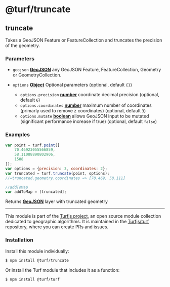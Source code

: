 # @turf/truncate

<!-- Generated by documentation.js. Update this documentation by updating the source code. -->

## truncate

Takes a GeoJSON Feature or FeatureCollection and truncates the precision of the geometry.

### Parameters

*   `geojson` **[GeoJSON][1]** any GeoJSON Feature, FeatureCollection, Geometry or GeometryCollection.
*   `options` **[Object][2]** Optional parameters (optional, default `{}`)

    *   `options.precision` **[number][3]** coordinate decimal precision (optional, default `6`)
    *   `options.coordinates` **[number][3]** maximum number of coordinates (primarly used to remove z coordinates) (optional, default `3`)
    *   `options.mutate` **[boolean][4]** allows GeoJSON input to be mutated (significant performance increase if true) (optional, default `false`)

### Examples

```javascript
var point = turf.point([
    70.46923055566859,
    58.11088890802906,
    1508
]);
var options = {precision: 3, coordinates: 2};
var truncated = turf.truncate(point, options);
//=truncated.geometry.coordinates => [70.469, 58.111]

//addToMap
var addToMap = [truncated];
```

Returns **[GeoJSON][1]** layer with truncated geometry

[1]: https://tools.ietf.org/html/rfc7946#section-3

[2]: https://developer.mozilla.org/docs/Web/JavaScript/Reference/Global_Objects/Object

[3]: https://developer.mozilla.org/docs/Web/JavaScript/Reference/Global_Objects/Number

[4]: https://developer.mozilla.org/docs/Web/JavaScript/Reference/Global_Objects/Boolean

<!-- This file is automatically generated. Please don't edit it directly:
if you find an error, edit the source file (likely index.js), and re-run
./scripts/generate-readmes in the turf project. -->

---

This module is part of the [Turfjs project](http://turfjs.org/), an open source
module collection dedicated to geographic algorithms. It is maintained in the
[Turfjs/turf](https://github.com/Turfjs/turf) repository, where you can create
PRs and issues.

### Installation

Install this module individually:

```sh
$ npm install @turf/truncate
```

Or install the Turf module that includes it as a function:

```sh
$ npm install @turf/turf
```
